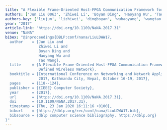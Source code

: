 ```yaml
---
title: "A Flexible Frame-Oriented Host-FPGA Communication Framework for Software Defined Wireless Network"
authors: ['Jun Liu 0063', 'Zhiwei Li', 'Boyan Ding', 'Haoyang Wu', 'Tao Wang 0004']
authors-key: ['liujun', 'lizhiwei', 'dingboyan', 'wuhaoyang', 'wangtao']
year: "2017"
article-link: "https://doi.org/10.1109/NaNA.2017.31"
venue: "NaNA"
bibex: "@inproceedings{DBLP:conf/nana/LiuLDWW17,
  author    = {Jun Liu and
               Zhiwei Li and
               Boyan Ding and
               Haoyang Wu and
               Tao Wang},
  title     = {A Flexible Frame-Oriented Host-FPGA Communication Framework for Software
               Defined Wireless Network},
  booktitle = {International Conference on Networking and Network Applications, NaNA
               2017, Kathmandu City, Nepal, October 16-19, 2017},
  pages     = {118--124},
  publisher = {{IEEE} Computer Society},
  year      = {2017},
  url       = {https://doi.org/10.1109/NaNA.2017.31},
  doi       = {10.1109/NaNA.2017.31},
  timestamp = {Thu, 23 Jan 2020 16:11:16 +0100},
  biburl    = {https://dblp.org/rec/conf/nana/LiuLDWW17.bib},
  bibsource = {dblp computer science bibliography, https://dblp.org}
}"
---
```

